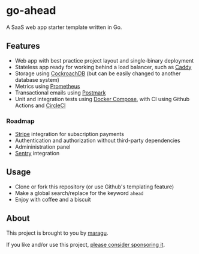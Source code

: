 # go-ahead

A SaaS web app starter template written in Go.

## Features

- Web app with best practice project layout and single-binary deployment
- Stateless app ready for working behind a load balancer, such as [Caddy](https://caddyserver.com)
- Storage using [CockroachDB](https://www.cockroachlabs.com) (but can be easily changed to another database system)
- Metrics using [Prometheus](https://prometheus.io)
- Transactional emails using [Postmark](https://postmarkapp.com)
- Unit and integration tests using [Docker Compose](https://docs.docker.com/compose/),
  with CI using Github Actions and [CircleCI](https://circleci.com)

### Roadmap

- [Stripe](https://stripe.com) integration for subscription payments
- Authentication and authorization without third-party dependencies
- Admininistration panel
- [Sentry](https://sentry.io/) integration

## Usage

- Clone or fork this repository (or use Github's templating feature)
- Make a global search/replace for the keyword `ahead`
- Enjoy with coffee and a biscuit

## About

This project is brought to you by [maragu](https://www.maragu.dk).

If you like and/or use this project, [please consider sponsoring it](https://github.com/sponsors/maragudk).
